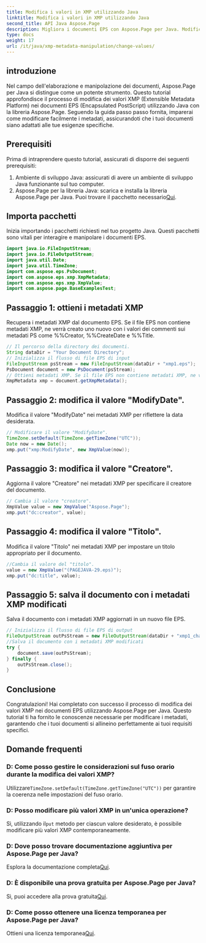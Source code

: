 ```yaml
---
title: Modifica i valori in XMP utilizzando Java
linktitle: Modifica i valori in XMP utilizzando Java
second_title: API Java Aspose.Page
description: Migliora i documenti EPS con Aspose.Page per Java. Modifica facilmente i metadati XMP per contenuti personalizzati e professionali. #SviluppoJava
type: docs
weight: 17
url: /it/java/xmp-metadata-manipulation/change-values/
---
```

## introduzione
Nel campo dell'elaborazione e manipolazione dei documenti, Aspose.Page per Java si distingue come un potente strumento. Questo tutorial approfondisce il processo di modifica dei valori XMP (Extensible Metadata Platform) nei documenti EPS (Encapsulated PostScript) utilizzando Java con la libreria Aspose.Page. Seguendo la guida passo passo fornita, imparerai come modificare facilmente i metadati, assicurandoti che i tuoi documenti siano adattati alle tue esigenze specifiche.
## Prerequisiti
Prima di intraprendere questo tutorial, assicurati di disporre dei seguenti prerequisiti:
1. Ambiente di sviluppo Java: assicurati di avere un ambiente di sviluppo Java funzionante sul tuo computer.
2.  Aspose.Page per la libreria Java: scarica e installa la libreria Aspose.Page per Java. Puoi trovare il pacchetto necessario[Qui](https://releases.aspose.com/page/java/).
## Importa pacchetti
Inizia importando i pacchetti richiesti nel tuo progetto Java. Questi pacchetti sono vitali per interagire e manipolare i documenti EPS.
```java
import java.io.FileInputStream;
import java.io.FileOutputStream;
import java.util.Date;
import java.util.TimeZone;
import com.aspose.eps.PsDocument;
import com.aspose.eps.xmp.XmpMetadata;
import com.aspose.eps.xmp.XmpValue;
import com.aspose.page.BaseExamplesTest;
```
## Passaggio 1: ottieni i metadati XMP
Recupera i metadati XMP dal documento EPS. Se il file EPS non contiene metadati XMP, ne verrà creato uno nuovo con i valori dei commenti sui metadati PS come %%Creator, %%CreateDate e %%Title.
```java
// Il percorso della directory dei documenti.
String dataDir = "Your Document Directory";
// Inizializza il flusso di file EPS di input
FileInputStream psStream = new FileInputStream(dataDir + "xmp1.eps");
PsDocument document = new PsDocument(psStream);
// Ottieni metadati XMP. Se il file EPS non contiene metadati XMP, ne viene creato uno nuovo con i valori dei commenti dei metadati PS
XmpMetadata xmp = document.getXmpMetadata();
```
## Passaggio 2: modifica il valore "ModifyDate".
Modifica il valore "ModifyDate" nei metadati XMP per riflettere la data desiderata.
```java
// Modificare il valore "ModifyDate".
TimeZone.setDefault(TimeZone.getTimeZone("UTC"));
Date now = new Date();
xmp.put("xmp:ModifyDate", new XmpValue(now));
```
## Passaggio 3: modifica il valore "Creatore".
Aggiorna il valore "Creatore" nei metadati XMP per specificare il creatore del documento.
```java
// Cambia il valore "creatore".
XmpValue value = new XmpValue("Aspose.Page");
xmp.put("dc:creator", value);
```
## Passaggio 4: modifica il valore "Titolo".
Modifica il valore "Titolo" nei metadati XMP per impostare un titolo appropriato per il documento.
```java
//Cambia il valore del "titolo".
value = new XmpValue("(PAGEJAVA-29.eps)");
xmp.put("dc:title", value);
```
## Passaggio 5: salva il documento con i metadati XMP modificati
Salva il documento con i metadati XMP aggiornati in un nuovo file EPS.
```java
// Inizializza il flusso di file EPS di output
FileOutputStream outPsStream = new FileOutputStream(dataDir + "xmp1_changed.eps");
//Salva il documento con i metadati XMP modificati
try {
    document.save(outPsStream);
} finally {
    outPsStream.close();
}
```
## Conclusione
Congratulazioni! Hai completato con successo il processo di modifica dei valori XMP nei documenti EPS utilizzando Aspose.Page per Java. Questo tutorial ti ha fornito le conoscenze necessarie per modificare i metadati, garantendo che i tuoi documenti si allineino perfettamente ai tuoi requisiti specifici.
## Domande frequenti
### D: Come posso gestire le considerazioni sul fuso orario durante la modifica dei valori XMP?
 Utilizzare`TimeZone.setDefault(TimeZone.getTimeZone("UTC"))` per garantire la coerenza nelle impostazioni del fuso orario.
### D: Posso modificare più valori XMP in un'unica operazione?
 Sì, utilizzando il`put` metodo per ciascun valore desiderato, è possibile modificare più valori XMP contemporaneamente.
### D: Dove posso trovare documentazione aggiuntiva per Aspose.Page per Java?
 Esplora la documentazione completa[Qui](https://reference.aspose.com/page/java/).
### D: È disponibile una prova gratuita per Aspose.Page per Java?
 Sì, puoi accedere alla prova gratuita[Qui](https://releases.aspose.com/).
### D: Come posso ottenere una licenza temporanea per Aspose.Page per Java?
 Ottieni una licenza temporanea[Qui](https://purchase.aspose.com/temporary-license/).